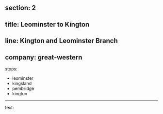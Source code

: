 section: 2
----
title: Leominster to Kington
----
line: Kington and Leominster Branch
----
company: great-western
----
stops:
- leominster
- kingsland
- pembridge
- kington
----
text:
